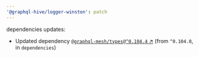 ```yaml
---
'@graphql-hive/logger-winston': patch
---
```


dependencies updates: 

- Updated dependency [`@graphql-mesh/types@^0.104.4` ↗︎](https://www.npmjs.com/package/@graphql-mesh/types/v/0.104.4) (from `^0.104.0`, in `dependencies`)
